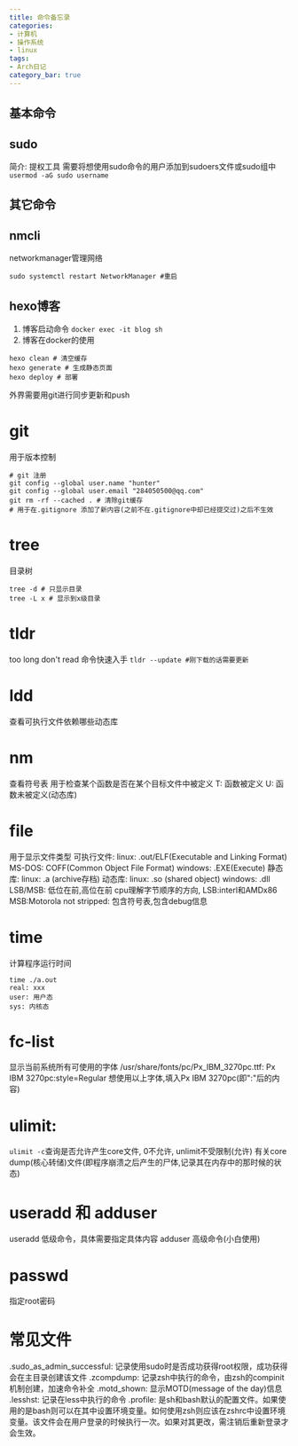 ```yaml
---
title: 命令备忘录
categories:
- 计算机
- 操作系统
- linux
tags:
- Arch日记
category_bar: true
---
```

## 基本命令
## sudo
简介: 提权工具
需要将想使用sudo命令的用户添加到sudoers文件或sudo组中
`usermod -aG sudo username`
## 其它命令
## nmcli
networkmanager管理网络
```
sudo systemctl restart NetworkManager #重启
```
## hexo博客
1. 博客启动命令 `docker exec -it blog sh`
2. 博客在docker的使用
```
hexo clean # 清空缓存
hexo generate # 生成静态页面
hexo deploy # 部署
```
外界需要用git进行同步更新和push
# git
用于版本控制
```
# git 注册
git config --global user.name "hunter"
git config --global user.email "284050500@qq.com"
git rm -rf --cached . # 清除git缓存
# 用于在.gitignore 添加了新内容(之前不在.gitignore中却已经提交过)之后不生效
```
# tree
目录树
```
tree -d # 只显示目录
tree -L x # 显示到x级目录
```
# tldr
too long don't read 命令快速入手
`tldr --update #刚下载的话需要更新`
# ldd
查看可执行文件依赖哪些动态库
# nm
查看符号表
用于检查某个函数是否在某个目标文件中被定义
T: 函数被定义
U: 函数未被定义(动态库)
# file
用于显示文件类型
可执行文件:
linux: .out/ELF(Executable and Linking Format)
MS-DOS: COFF(Common Object File Format)
windows: .EXE(Execute)
静态库:
linux: .a (archive存档)
动态库:
linux: .so (shared object)
windows: .dll
LSB/MSB: 低位在前,高位在前 cpu理解字节顺序的方向, LSB:interl和AMDx86 MSB:Motorola
not stripped: 包含符号表,包含debug信息
# time
计算程序运行时间
```
time ./a.out
real: xxx
user: 用户态
sys: 内核态
```
# fc-list
显示当前系统所有可使用的字体
/usr/share/fonts/pc/Px_IBM_3270pc.ttf: Px IBM 3270pc:style=Regular
想使用以上字体,填入Px IBM 3270pc(即":"后的内容)
# ulimit: 
`ulimit -c`查询是否允许产生core文件, 0不允许, unlimit不受限制(允许)
有关core dump(核心转储)文件(即程序崩溃之后产生的尸体,记录其在内存中的那时候的状态)
# useradd 和 adduser
useradd 低级命令，具体需要指定具体内容
adduser 高级命令(小白使用)
# passwd
指定root密码
# 常见文件 
.sudo_as_admin_successful: 记录使用sudo时是否成功获得root权限，成功获得会在主目录创建该文件
.zcompdump: 记录zsh中执行的命令，由zsh的compinit机制创建，加速命令补全
.motd_shown: 显示MOTD(message of the day)信息
.lesshst: 记录在less中执行的命令
.profile: 是sh和bash默认的配置文件。如果使用的是bash则可以在其中设置环境变量。如何使用zsh则应该在zshrc中设置环境变量。该文件会在用户登录的时候执行一次。如果对其更改，需注销后重新登录才会生效。
